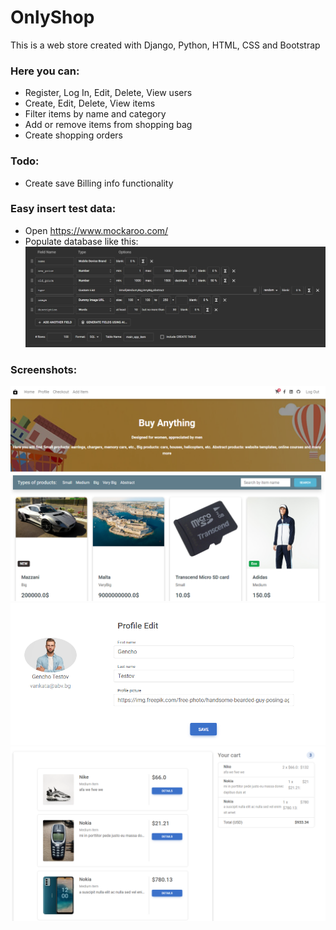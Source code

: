 # OnlyShop
This is a web store created with Django, Python, HTML, CSS and Bootstrap

### Here you can:
- Register, Log In, Edit, Delete, View users
- Create, Edit, Delete, View items
- Filter items by name and category
- Add or remove items from shopping bag
- Create shopping orders

### Todo:
- Create save Billing info functionality


### Easy insert test data:
- Open https://www.mockaroo.com/
- Populate database like this:
![img.png](screenshots/mockaroo.jpg)

### Screenshots:
![img.png](screenshots/img.png)
![img.png](screenshots/user.png)
![img.png](screenshots/cart.png)
